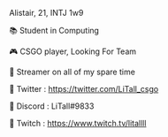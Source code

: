 Alistair, 21, INTJ 1w9

📚 Student in Computing

🎮 CSGO player, Looking For Team

🎥 Streamer on all of my spare time

🔗 Twitter : https://twitter.com/LiTall_csgo

🔗 Discord : LiTall#9833

🔗 Twitch : https://www.twitch.tv/litallll
